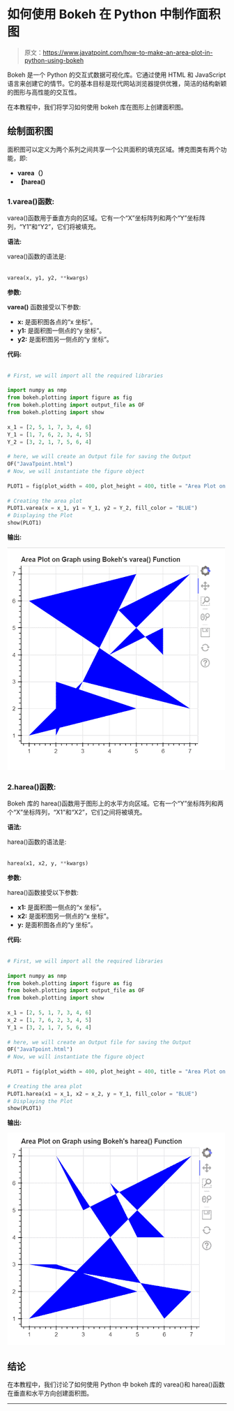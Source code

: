 # 如何使用 Bokeh 在 Python 中制作面积图

> 原文：<https://www.javatpoint.com/how-to-make-an-area-plot-in-python-using-bokeh>

Bokeh 是一个 Python 的交互式数据可视化库。它通过使用 HTML 和 JavaScript 语言来创建它的情节。它的基本目标是现代网站浏览器提供优雅，简洁的结构新颖的图形与高性能的交互性。

在本教程中，我们将学习如何使用 bokeh 库在图形上创建面积图。

## 绘制面积图

面积图可以定义为两个系列之间共享一个公共面积的填充区域。博克图类有两个功能，即:

*   **varea（）**
*   **【harea()**

### 1.varea()函数:

varea()函数用于垂直方向的区域。它有一个“X”坐标阵列和两个“Y”坐标阵列，“Y1”和“Y2”，它们将被填充。

**语法:**

varea()函数的语法是:

```py

varea(x, y1, y2, **kwargs)

```

**参数:**

**varea()** 函数接受以下参数:

*   **x:** 是面积图各点的“x 坐标”。
*   **y1:** 是面积图一侧点的“y 坐标”。
*   **y2:** 是面积图另一侧点的“y 坐标”。

**代码:**

```py

# First, we will import all the required libraries

import numpy as nmp 
from bokeh.plotting import figure as fig
from bokeh.plotting import output_file as OF
from bokeh.plotting import show

x_1 = [2, 5, 1, 7, 3, 4, 6]
Y_1 = [1, 7, 6, 2, 3, 4, 5]
Y_2 = [3, 2, 1, 7, 5, 6, 4]

# here, we will create an Output file for saving the Output
OF("JavaTpoint.html")
# Now, we will instantiate the figure object 

PLOT1 = fig(plot_width = 400, plot_height = 400, title = "Area Plot on Graph using Bokeh's varea() Function")

# Creating the area plot
PLOT1.varea(x = x_1, y1 = Y_1, y2 = Y_2, fill_color = "BLUE")
# Displaying the Plot    
show(PLOT1)

```

**输出:**

![How to Make an Area Plot in Python using Bokeh](img/cbd9839c009c97765d61d181edeff8c3.png)

### 2.harea()函数:

Bokeh 库的 harea()函数用于图形上的水平方向区域。它有一个“Y”坐标阵列和两个“X”坐标阵列，“X1”和“X2”，它们之间将被填充。

**语法:**

harea()函数的语法是:

```py

harea(x1, x2, y, **kwargs)

```

**参数:**

harea()函数接受以下参数:

*   **x1:** 是面积图一侧点的“x 坐标”。
*   **x2:** 是面积图另一侧点的“x 坐标”。
*   **y:** 是面积图各点的“y 坐标”。

**代码:**

```py

# First, we will import all the required libraries

import numpy as nmp 
from bokeh.plotting import figure as fig
from bokeh.plotting import output_file as OF
from bokeh.plotting import show

x_1 = [2, 5, 1, 7, 3, 4, 6]
x_2 = [1, 7, 6, 2, 3, 4, 5]
Y_1 = [3, 2, 1, 7, 5, 6, 4]

# here, we will create an Output file for saving the Output
OF("JavaTpoint.html")
# Now, we will instantiate the figure object 

PLOT1 = fig(plot_width = 400, plot_height = 400, title = "Area Plot on Graph using Bokeh's harea() Function")

# Creating the area plot
PLOT1.harea(x1 = x_1, x2 = x_2, y = Y_1, fill_color = "BLUE")
# Displaying the Plot   
show(PLOT1)

```

**输出:**

![How to Make an Area Plot in Python using Bokeh](img/f7d282cc66d833f19e55b3d45306c5e2.png)

## 结论

在本教程中，我们讨论了如何使用 Python 中 bokeh 库的 varea()和 harea()函数在垂直和水平方向创建面积图。

* * *